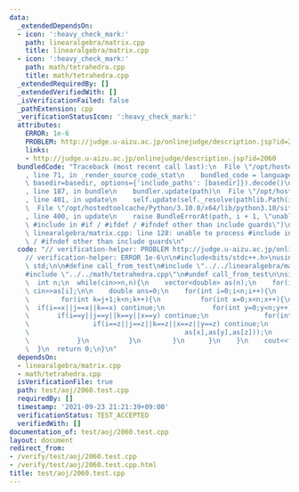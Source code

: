 ```yaml
---
data:
  _extendedDependsOn:
  - icon: ':heavy_check_mark:'
    path: linearalgebra/matrix.cpp
    title: linearalgebra/matrix.cpp
  - icon: ':heavy_check_mark:'
    path: math/tetrahedra.cpp
    title: math/tetrahedra.cpp
  _extendedRequiredBy: []
  _extendedVerifiedWith: []
  _isVerificationFailed: false
  _pathExtension: cpp
  _verificationStatusIcon: ':heavy_check_mark:'
  attributes:
    ERROR: 1e-6
    PROBLEM: http://judge.u-aizu.ac.jp/onlinejudge/description.jsp?id=2060
    links:
    - http://judge.u-aizu.ac.jp/onlinejudge/description.jsp?id=2060
  bundledCode: "Traceback (most recent call last):\n  File \"/opt/hostedtoolcache/Python/3.10.0/x64/lib/python3.10/site-packages/onlinejudge_verify/documentation/build.py\"\
    , line 71, in _render_source_code_stat\n    bundled_code = language.bundle(stat.path,\
    \ basedir=basedir, options={'include_paths': [basedir]}).decode()\n  File \"/opt/hostedtoolcache/Python/3.10.0/x64/lib/python3.10/site-packages/onlinejudge_verify/languages/cplusplus.py\"\
    , line 187, in bundle\n    bundler.update(path)\n  File \"/opt/hostedtoolcache/Python/3.10.0/x64/lib/python3.10/site-packages/onlinejudge_verify/languages/cplusplus_bundle.py\"\
    , line 401, in update\n    self.update(self._resolve(pathlib.Path(included), included_from=path))\n\
    \  File \"/opt/hostedtoolcache/Python/3.10.0/x64/lib/python3.10/site-packages/onlinejudge_verify/languages/cplusplus_bundle.py\"\
    , line 400, in update\n    raise BundleErrorAt(path, i + 1, \"unable to process\
    \ #include in #if / #ifdef / #ifndef other than include guards\")\nonlinejudge_verify.languages.cplusplus_bundle.BundleErrorAt:\
    \ linearalgebra/matrix.cpp: line 128: unable to process #include in #if / #ifdef\
    \ / #ifndef other than include guards\n"
  code: "// verification-helper: PROBLEM http://judge.u-aizu.ac.jp/onlinejudge/description.jsp?id=2060\n\
    // verification-helper: ERROR 1e-6\n\n#include<bits/stdc++.h>\nusing namespace\
    \ std;\n\n#define call_from_test\n#include \"../../linearalgebra/matrix.cpp\"\n\
    #include \"../../math/tetrahedra.cpp\"\n#undef call_from_test\n\nsigned main(){\n\
    \  int n;\n  while(cin>>n,n){\n    vector<double> as(n);\n    for(int i=0;i<n;i++)\
    \ cin>>as[i];\n\n    double ans=0;\n    for(int i=0;i<n;i++){\n      for(int j=i+1;j<n;j++){\n\
    \        for(int k=j+1;k<n;k++){\n          for(int x=0;x<n;x++){\n          \
    \  if(i==x||j==x||k==x) continue;\n            for(int y=0;y<n;y++){\n       \
    \       if(i==y||j==y||k==y||x==y) continue;\n              for(int z=0;z<n;z++){\n\
    \                if(i==z||j==z||k==z||x==z||y==z) continue;\n                ans=max(ans,tetrahedra(as[i],as[j],as[k],\n\
    \                                       as[x],as[y],as[z]));\n              }\n\
    \            }\n          }\n        }\n      }\n    }\n    cout<<fixed<<setprecision(12)<<ans<<endl;\n\
    \  }\n  return 0;\n}\n"
  dependsOn:
  - linearalgebra/matrix.cpp
  - math/tetrahedra.cpp
  isVerificationFile: true
  path: test/aoj/2060.test.cpp
  requiredBy: []
  timestamp: '2021-09-23 21:21:39+09:00'
  verificationStatus: TEST_ACCEPTED
  verifiedWith: []
documentation_of: test/aoj/2060.test.cpp
layout: document
redirect_from:
- /verify/test/aoj/2060.test.cpp
- /verify/test/aoj/2060.test.cpp.html
title: test/aoj/2060.test.cpp
---
```


